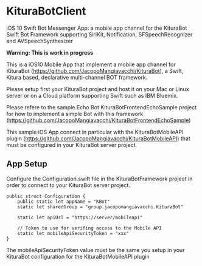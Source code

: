 # KituraBotClient
iOS 10 Swift Bot Messenger App: a mobile app channel for the KituraBot Swift Bot Framework supporting SiriKit, Notification, SFSpeechRecognizer and AVSpeechSynthesizer

**Warning: This is work in progress**

This is a iOS10 Mobile App that implement a mobile app channel for KituraBot (https://github.com/JacopoMangiavacchi/KituraBot), a Swift, Kitura based, declarative multi-channel BOT framework.

Please setup first your KituraBot project and host it on your Mac or Linux server or on a Cloud platform supporting Swift such as IBM Bluemix.  

Please refere to the sample Echo Bot KituraBotFrontendEchoSample project for how to implement a simple Bot with this framework (https://github.com/JacopoMangiavacchi/KituraBotFrontendEchoSample)

This sample iOS App connect in particular with the KituraBotMobileAPI plugin (https://github.com/JacopoMangiavacchi/KituraBotMobileAPI) that must be configured in your KituraBot server project.

## App Setup

Configure the Configuration.swift file in the KituraBotFramework project in order to connect to your KituraBot server project.

    public struct Configuration {
        public static let appName = "KBot"
        static let sharedGroup = "group.jacopomangiavacchi.KituraBot"

        static let apiUrl = "https://server/mobileapi"

        // Token to use for verifing access to the Mobile API
        static let mobileApiSecurityToken = "xxx"
    }
    
The mobileApiSecurityToken value must be the same you setup in your KituraBot configuration for the KituraBotMobileAPI plugin
